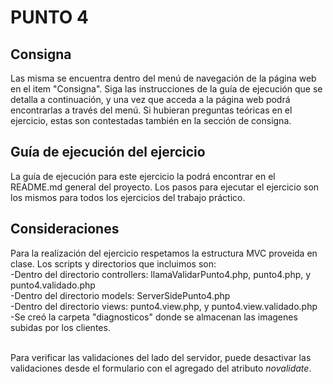 # PUNTO 4

## Consigna
Las misma se encuentra dentro del menú de navegación de la página web en el item "Consigna". Siga las instrucciones de la guía de ejecución que se detalla a continuación, y una vez que acceda a la página web podrá encontrarlas a través del menú. Si hubieran preguntas teóricas en el ejercicio, estas son contestadas también en la sección de consigna.

## Guía de ejecución del ejercicio
La guía de ejecución para este ejercicio la podrá encontrar en el README.md general del proyecto. Los pasos para ejecutar el ejercicio son los mismos para todos los ejercicios del trabajo práctico.

## Consideraciones
Para la realización del ejercicio respetamos la estructura MVC proveida en clase. Los scripts y directorios que incluimos son:<br />
-Dentro del directorio controllers: llamaValidarPunto4.php, punto4.php, y punto4.validado.php<br>
-Dentro del directorio models: ServerSidePunto4.php<br>
-Dentro del directorio views: punto4.view.php, y punto4.view.validado.php<br>
-Se creó la carpeta "diagnosticos" donde se almacenan las imagenes subidas por los clientes.<br><br>

Para verificar las validaciones del lado del servidor, puede desactivar las validaciones desde el formulario con el agregado del atributo *novalidate*.